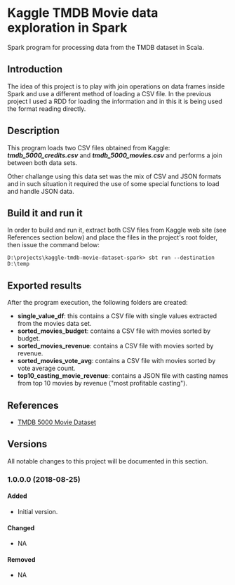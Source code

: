 # Kaggle TMDB Movie data exploration in Spark
Spark program for processing data from the TMDB dataset in Scala.

## Introduction

The idea of this project is to play with join operations on data frames inside
Spark and use a different method of loading a CSV file. In the previous project I used
a RDD for loading the information and in this it is being used the format reading
directly.

## Description

This program loads two CSV files obtained from Kaggle: **_tmdb_5000_credits.csv_** and 
**_tmdb_5000_movies.csv_** and performs a join between both data sets.

Other challange using this data set was the mix of CSV and JSON formats and in such
situation it required the use of some special functions to load and handle JSON data.

## Build it and run it

In order to build and run it, extract both CSV files from Kaggle web site (see References section below)
and place the files in the project's root folder, then issue the command below:

```
D:\projects\kaggle-tmdb-movie-dataset-spark> sbt run --destination D:\temp
```

## Exported results

After the program execution, the following folders are created:
- __single_value_df__: this contains a CSV file with single values extracted from the movies data set.
- __sorted_movies_budget__: contains a CSV file with movies sorted by budget.
- __sorted_movies_revenue__: contains a CSV file with movies sorted by revenue.
- __sorted_movies_vote_avg__: contains a CSV file with movies sorted by vote average count.
- __top10_casting_movie_revenue__: contains a JSON file with casting names from top 10 movies by revenue ("most profitable casting").

## References

- [TMDB 5000 Movie Dataset](https://www.kaggle.com/tmdb/tmdb-movie-metadata "TMDB 5000 Movie Dataset")

## Versions
All notable changes to this project will be documented in this section.

### 1.0.0.0 (2018-08-25)
#### Added
- Initial version.
#### Changed
- NA
#### Removed
- NA